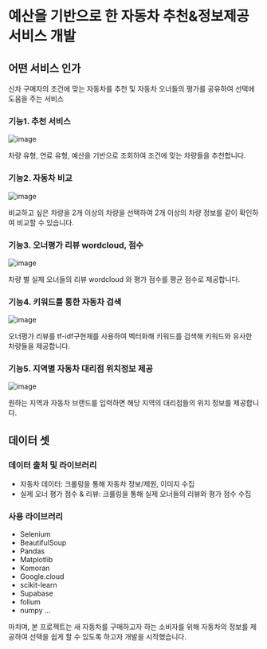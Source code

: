 # 예산을 기반으로 한 자동차 추천&정보제공 서비스 개발


## 어떤 서비스 인가
신차 구매자의 조건에 맞는 자동차를 추천 및 자동차 오너들의 평가를 공유하여 선택에 도움을 주는 서비스

### 기능1. 추천 서비스
![image](https://github.com/uuoog/car_info_service/assets/131653525/26e34ded-766b-410f-9068-199572b2851c)

차량 유형, 연료 유형, 예산을 기반으로 조회하여 조건에 맞는 차량들을 추천합니다.

### 기능2. 자동차 비교
![image](https://github.com/uuoog/car_info_service/assets/131653525/4db50d73-2355-4fa1-ac77-7429d6955cac)

비교하고 싶은 차량을 2개 이상의 차량을 선택하여 2개 이상의 차량 정보를 같이 확인하여 비교할 수 있습니다.

### 기능3. 오너평가 리뷰 wordcloud, 점수
![image](https://github.com/uuoog/car_info_service/assets/131653525/390f12a4-a0dc-4968-895f-d391c9ef774e)

차량 별 실제 오너들의 리뷰 wordcloud 와 평가 점수를 평균 점수로 제공합니다.

### 기능4. 키워드를 통한 자동차 검색
![image](https://github.com/uuoog/car_info_service/assets/131653525/3defe045-def0-48a5-bd58-b2c2a35aa5e1)

오너평가 리뷰를 tf-idf구현체를 사용하여 벡터화해 키워드를 검색해 키워드와 유사한 차량들을 제공합니다.


### 기능5. 지역별 자동차 대리점 위치정보 제공
![image](https://github.com/uuoog/car_info_service/assets/131653525/00b9df82-3c5b-47d4-955b-5729d7b9f830)

원하는 지역과 자동차 브랜드를 입력하면 해당 지역의 대리점들의 위치 정보를 제공합니다.


## 데이터 셋
### 데이터 출처 및 라이브러리
- 자동차 데이터: 크롤링을 통해 자동차 정보/제원, 이미지 수집
- 실제 오너 평가 점수 & 리뷰: 크롤링을 통해 실제 오너들의 리뷰와 평가 점수 수집

### 사용 라이브러리
- Selenium
-	BeautifulSoup
-	Pandas
-	Matplotlib
-	Komoran
-	Google.cloud
-	scikit-learn
-	Supabase
-	folium
-	numpy
  ...

마치며, 본 프로젝트는 새 자동차를 구매하고자 하는 소비자를 위해 자동차의 정보를 제공하여 선택을 쉽게 할 수 있도록 하고자 개발을 시작했습니다.

